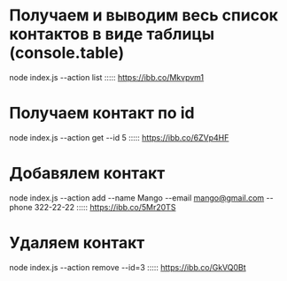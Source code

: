 # Получаем и выводим весь список контактов в виде таблицы (console.table)

node index.js --action list ::::: https://ibb.co/Mkvpvm1

# Получаем контакт по id

node index.js --action get --id 5 ::::: https://ibb.co/6ZVp4HF

# Добавялем контакт

node index.js --action add --name Mango --email mango@gmail.com --phone
322-22-22 ::::: https://ibb.co/5Mr20TS

# Удаляем контакт

node index.js --action remove --id=3 ::::: https://ibb.co/GkVQ0Bt
